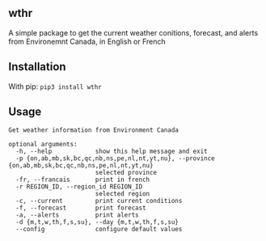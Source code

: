 wthr
--------

A simple package to get the current weather conitions, forecast, and alerts from Environemnt Canada, in English or French

## Installation

With pip:
```pip3 install wthr```


## Usage

```
Get weather information from Environment Canada

optional arguments:
  -h, --help            show this help message and exit
  -p {on,ab,mb,sk,bc,qc,nb,ns,pe,nl,nt,yt,nu}, --province {on,ab,mb,sk,bc,qc,nb,ns,pe,nl,nt,yt,nu}
                        selected province
  -fr, --francais       print in french
  -r REGION_ID, --region_id REGION_ID
                        selected region
  -c, --current         print current conditions
  -f, --forecast        print forecast
  -a, --alerts          print alerts
  -d {m,t,w,th,f,s,su}, --day {m,t,w,th,f,s,su}
  --config              configure default values
```

##
